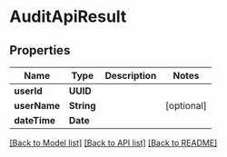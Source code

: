 # AuditApiResult

## Properties
Name | Type | Description | Notes
------------ | ------------- | ------------- | -------------
**userId** | **UUID** |  | 
**userName** | **String** |  | [optional] 
**dateTime** | **Date** |  | 

[[Back to Model list]](../README.md#documentation-for-models) [[Back to API list]](../README.md#documentation-for-api-endpoints) [[Back to README]](../README.md)


